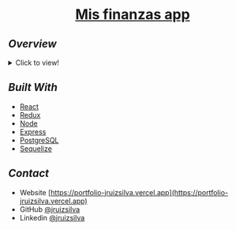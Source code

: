 <h1 align="center"><a href="https://finanzas-app-frontend.vercel.app">Mis finanzas app</a></h1>

## _Overview_

<details>
  <summary>Click to view!</summary>
  <img src="./preview.gif">
</details>

## _Built With_

- [React](https://reactjs.org/)
- [Redux](https://redux.js.org/)
- [Node](https://nodejs.org/es/)
- [Express](https://expressjs.com/)
- [PostgreSQL](https://www.postgresql.org/)
- [Sequelize](https://sequelize.org/)

## _Contact_

- Website [https://portfolio-jruizsilva.vercel.app](https://portfolio-jruizsilva.vercel.app)
- GitHub [@jruizsilva](https://github.com/jruizsilva)
- Linkedin [@jruizsilva](https://www.linkedin.com/in/jruizsilva/)
